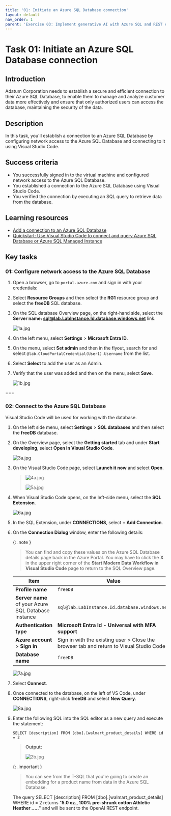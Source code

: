 ```yaml
---
title: '01: Initiate an Azure SQL Database connection'
layout: default
nav_order: 1
parent: 'Exercise 03: Implement generative AI with Azure SQL and REST endpoints'
---
```



# Task 01: Initiate an Azure SQL Database connection

## Introduction

Adatum Corporation needs to establish a secure and efficient connection to their Azure SQL Database, to enable them to manage and analyze customer data more effectively and ensure that only authorized users can access the database, maintaining the security of the data.

## Description

In this task, you'll establish a connection to an Azure SQL Database by configuring network access to the Azure SQL Database and connecting to it using Visual Studio Code.

## Success criteria

-   You successfully signed in to the virtual machine and configured network access to the Azure SQL Database.
-   You established a connection to the Azure SQL Database using Visual Studio Code.
-   You verified the connection by executing an SQL query to retrieve data from the database.

## Learning resources

-   [Add a connection to an Azure SQL Database](https://learn.microsoft.com/en-us/visualstudio/azure/azure-sql-database-add-connected-service?view=vs-2022)
-   [Quickstart: Use Visual Studio Code to connect and query Azure SQL Database or Azure SQL Managed Instance](https://learn.microsoft.com/en-us/azure/azure-sql/database/connect-query-vscode?view=azuresql)



## Key tasks


### 01: Configure network access to the Azure SQL Database

1. Open a browser, go to `portal.azure.com` and sign in with your credentials:

1. Select **Resource Groups** and then select the **RG1** resource group and select the **freeDB** SQL database.

1. On the SQL database Overview page, on the right-hand side, select the **Server name: sql@lab.LabInstance.Id.database.windows.net** link.

    ![1a.jpg](../../media/1a.jpg)

1.  On the left menu, select **Settings** > **Microsoft Entra ID**.

1.  On the menu, select **Set admin** and then in the flyout, search for and select `@lab.CloudPortalCredential(User1).Username` from the list.

1.  Select **Select** to add the user as an Admin.

1.  Verify that the user was added and then on the menu, select **Save**.

    ![1b.jpg](../../media/1b.jpg)

===

### 02: Connect to the Azure SQL Database

Visual Studio Code will be used for working with the database.

1.  On the left side menu, select **Settings** > **SQL databases** and then select the **freeDB** database.

1.  On the Overview page, select the **Getting started** tab and under **Start developing**, select **Open in Visual Studio Code**.

    ![3a.jpg](../../media/3a.jpg)

1.  On the Visual Studio Code page, select **Launch it now** and select **Open**.

    > ![4a.jpg](../../media/4a.jpg) 
    >
    > ![5a.jpg](../../media/5a.jpg)

1.  When Visual Studio Code opens, on the left-side menu, select the **SQL Extension**.

    ![6a.jpg](../../media/6a.jpg)

1.  In the SQL Extension, under **CONNECTIONS**, select **+ Add Connection**.

1.  On the **Connection Dialog** window, enter the following details:

    {: .note }
    > You can find and copy these values on the Azure SQL Database details page back in the Azure Portal. You may have to click the **X** in the upper right corner of the **Start Modern Data Workflow in Visual Studio Code** page to return to the SQL Overview page.

    | Item                                                | Value                                                                                    |
    |-----------------------------------------------------|------------------------------------------------------------------------------------------|
    | **Profile name**                                    | `freeDB`                                                                         |
    | **Server name** of your Azure SQL Database instance | `sql@lab.LabInstance.Id.database.windows.net`                                    |
    | **Authentication type**                             | **Microsoft Entra Id - Universal with MFA support**                                      |
    | **Azure account** \> **Sign in**                    | Sign in with the existing user \> Close the browser tab and return to Visual Studio Code |
    | **Database name**                                   | `freeDB`                                                                         |


    ![7a.jpg](../../media/7a.jpg)

1.  Select **Connect**.

1.  Once connected to the database, on the left of VS Code, under **CONNECTIONS**, right-click **freeDB** and select **New Query**.

    ![8a.jpg](../../media/8a.jpg)

1.  Enter the following SQL into the SQL editor as a new query and execute the statement:

    ```SQL-wrap
    SELECT [description] FROM [dbo].[walmart_product_details] WHERE id = 2
    ```

    > **Output:**
    >
    > ![2b.jpg](../../media/2b.jpg)

    {: .important }
    > You can see from the T-SQL that you're going to create an embedding for a product name from data in the Azure SQL Database.
    >
    The query SELECT [description] FROM [dbo].[walmart_product_details] WHERE id = 2 returns "**5.0 oz., 100% pre-shrunk cotton Athletic Heather .....**" and will be sent to the OpenAI REST endpoint.
